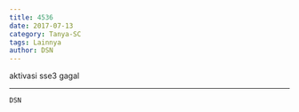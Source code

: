 ```yaml
---
title: 4536
date: 2017-07-13
category: Tanya-SC
tags: Lainnya
author: DSN
---
```


aktivasi sse3 gagal

---



`DSN`
